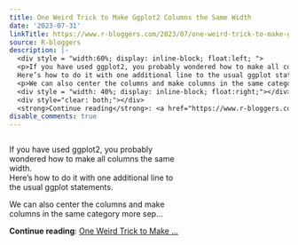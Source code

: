 ```yaml
---
title: One Weird Trick to Make Ggplot2 Columns the Same Width
date: '2023-07-31'
linkTitle: https://www.r-bloggers.com/2023/07/one-weird-trick-to-make-ggplot2-columns-the-same-width/
source: R-bloggers
description: |-
  <div style = "width:60%; display: inline-block; float:left; ">
  <p>If you have used ggplot2, you probably wondered how to make all columns the same width.<br />
  Here’s how to do it with one additional line to the usual ggplot statements.</p>
  <p>We can also center the columns and make columns in the same category more sep...</p></div>
  <div style = "width: 40%; display: inline-block; float:right;"></div>
  <div style="clear: both;"></div>
  <strong>Continue reading</strong>: <a href="https://www.r-bloggers.com/2023/07/one-weird-trick-to-make-ggplot2-columns-the-same-width/">One Weird Trick to Make ...
disable_comments: true
---
```

<div style = "width:60%; display: inline-block; float:left; ">
<p>If you have used ggplot2, you probably wondered how to make all columns the same width.<br />
Here’s how to do it with one additional line to the usual ggplot statements.</p>
<p>We can also center the columns and make columns in the same category more sep...</p></div>
<div style = "width: 40%; display: inline-block; float:right;"></div>
<div style="clear: both;"></div>
<strong>Continue reading</strong>: <a href="https://www.r-bloggers.com/2023/07/one-weird-trick-to-make-ggplot2-columns-the-same-width/">One Weird Trick to Make ...
